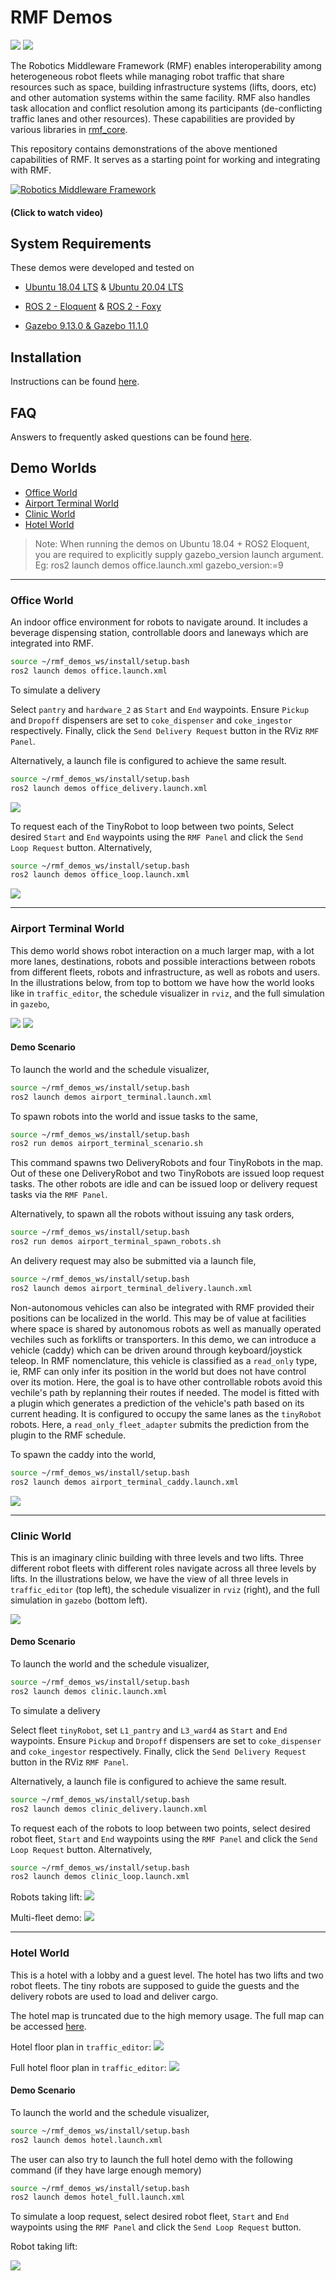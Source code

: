 # RMF Demos

![](https://github.com/osrf/rmf_demos/workflows/build/badge.svg)
![](https://github.com/osrf/rmf_demos/workflows/style/badge.svg)

The Robotics Middleware Framework (RMF) enables interoperability among heterogeneous robot fleets while managing robot traffic that share resources such as space, building infrastructure systems (lifts, doors, etc) and other automation systems within the same facility. RMF also handles task allocation and conflict resolution  among its participants (de-conflicting traffic lanes and other resources). These capabilities are provided by various libraries in [rmf_core](https://github.com/osrf/rmf_core).

This repository contains demonstrations of the above mentioned capabilities of RMF. It serves as a starting point for working and integrating with RMF.

[![Robotics Middleware Framework](docs/media/thumbnail.png)](https://vimeo.com/405803151)

#### (Click to watch video)

## System Requirements

These demos were developed and tested on

* [Ubuntu 18.04 LTS](https://releases.ubuntu.com/18.04/) & [Ubuntu 20.04 LTS](https://releases.ubuntu.com/20.04/)

* [ROS 2 - Eloquent](https://index.ros.org/doc/ros2/Releases/Release-Eloquent-Elusor/) & [ROS 2 - Foxy](https://index.ros.org/doc/ros2/Releases/Release-Foxy-Fitzroy/)

* [Gazebo 9.13.0 & Gazebo 11.1.0](http://gazebosim.org/)

## Installation
Instructions can be found [here](docs/installation.md).

## FAQ
Answers to frequently asked questions can be found [here](docs/faq.md).

## Demo Worlds

* [Office World](#Office-World)
* [Airport Terminal World](#Airport-Terminal-World)
* [Clinic World](#Clinic-World)
* [Hotel World](#Hotel-World)

> Note: When running the demos on Ubuntu 18.04 + ROS2 Eloquent, you are required to explicitly supply gazebo_version launch argument. Eg:
ros2 launch demos office.launch.xml gazebo_version:=9

---

### Office World
An indoor office environment for robots to navigate around. It includes a beverage dispensing station, controllable doors and laneways which are integrated into RMF.

```bash
source ~/rmf_demos_ws/install/setup.bash
ros2 launch demos office.launch.xml
```

To simulate a delivery

Select `pantry` and `hardware_2` as `Start` and `End` waypoints. Ensure `Pickup` and `Dropoff` dispensers are set to `coke_dispenser` and `coke_ingestor` respectively. Finally, click the `Send Delivery Request` button in the RViz `RMF Panel`.

Alternatively, a launch file is configured to achieve the same result.

```bash
source ~/rmf_demos_ws/install/setup.bash
ros2 launch demos office_delivery.launch.xml 
``` 

![](docs/media/delivery_request.gif)

To request each of the TinyRobot to loop between two points,
Select desired `Start` and `End` waypoints using the `RMF Panel` and click the `Send Loop Request` button. Alternatively,

```bash
source ~/rmf_demos_ws/install/setup.bash
ros2 launch demos office_loop.launch.xml
``` 

![](docs/media/loop_request.gif)

---

### Airport Terminal World

This demo world shows robot interaction on a much larger map, with a lot more lanes, destinations, robots and possible interactions between robots from different fleets, robots and infrastructure, as well as robots and users. In the illustrations below, from top to bottom we have how the world looks like in `traffic_editor`, the schedule visualizer in `rviz`, and the full simulation in `gazebo`,

![](docs/media/airport_terminal_traffic_editor_screenshot.png)
![](docs/media/airport_terminal_demo_screenshot.png)

#### Demo Scenario
To launch the world and the schedule visualizer,

```bash
source ~/rmf_demos_ws/install/setup.bash
ros2 launch demos airport_terminal.launch.xml
```

To spawn robots into the world and issue tasks to the same,

```bash
source ~/rmf_demos_ws/install/setup.bash
ros2 run demos airport_terminal_scenario.sh
```
This command spawns two DeliveryRobots and four TinyRobots in the map. Out of these one DeliveryRobot and two TinyRobots are issued loop request tasks. The other robots are idle and can be issued loop or delivery request tasks via the `RMF Panel`.

Alternatively, to spawn all the robots without issuing any task orders,

```bash
source ~/rmf_demos_ws/install/setup.bash
ros2 run demos airport_terminal_spawn_robots.sh
```

An delivery request may also be submitted via a launch file,
```bash
source ~/rmf_demos_ws/install/setup.bash
ros2 launch demos airport_terminal_delivery.launch.xml
```

Non-autonomous vehicles can also be integrated with RMF provided their positions can be localized in the world. This may be of value at facilities where space is shared by autonomous robots as well as manually operated vechiles such as forklifts or transporters. In this demo, we can introduce a vehicle (caddy) which can be driven around through keyboard/joystick teleop. In RMF nomenclature, this vehicle is classified as a `read_only` type, ie, RMF can only infer its position in the world but does not have control over its motion. Here, the goal is to have other controllable robots avoid this vechile's path by replanning their routes if needed. The model is fitted with a plugin which generates a prediction of the vehicle's path based on its current heading. It is configured to occupy the same lanes as the `tinyRobot` robots. Here, a `read_only_fleet_adapter` submits the prediction from the plugin to the RMF schedule.

To spawn the caddy into the world,

```bash
source ~/rmf_demos_ws/install/setup.bash
ros2 launch demos airport_terminal_caddy.launch.xml
```

![](docs/media/caddy.gif)

---

### Clinic World

This is an imaginary clinic building with three levels and two lifts. Three different robot fleets with different roles navigate across all three levels by lifts. In the illustrations below, we have the view of all three levels in `traffic_editor` (top left), the schedule visualizer in `rviz` (right), and the full simulation in `gazebo` (bottom left).

![](docs/media/clinic.png)

#### Demo Scenario
To launch the world and the schedule visualizer,

```bash
source ~/rmf_demos_ws/install/setup.bash
ros2 launch demos clinic.launch.xml
```

To simulate a delivery

Select fleet `tinyRobot`, set `L1_pantry` and `L3_ward4` as `Start` and `End` waypoints. Ensure `Pickup` and `Dropoff` dispensers are set to `coke_dispenser` and `coke_ingestor` respectively. Finally, click the `Send Delivery Request` button in the RViz `RMF Panel`.

Alternatively, a launch file is configured to achieve the same result.

```bash
source ~/rmf_demos_ws/install/setup.bash
ros2 launch demos clinic_delivery.launch.xml 
``` 

To request each of the robots to loop between two points, select desired robot fleet, `Start` and `End` waypoints using the `RMF Panel` and click the `Send Loop Request` button. Alternatively,

```bash
source ~/rmf_demos_ws/install/setup.bash
ros2 launch demos clinic_loop.launch.xml
``` 

Robots taking lift:
![](docs/media/robots_taking_lift.gif)

Multi-fleet demo:
![](docs/media/clinic.gif)

---

### Hotel World

This is a hotel with a lobby and a guest level. The hotel has two lifts and two robot fleets. The tiny robots are supposed to guide the guests and the delivery robots are used to load and deliver cargo.

The hotel map is truncated due to the high memory usage. The full map can be accessed [here](https://github.com/MakinoharaShouko/hotel).

Hotel floor plan in `traffic_editor`:
![](docs/media/hotel.png)

Full hotel floor plan in `traffic_editor`:
![](docs/media/hotel_full.png)

#### Demo Scenario

To launch the world and the schedule visualizer,

```bash
source ~/rmf_demos_ws/install/setup.bash
ros2 launch demos hotel.launch.xml
```

The user can also try to launch the full hotel demo with the following command (if they have large enough memory)
```bash
source ~/rmf_demos_ws/install/setup.bash
ros2 launch demos hotel_full.launch.xml
```

To simulate a loop request, select desired robot fleet, `Start` and `End` waypoints using the `RMF Panel` and click the `Send Loop Request` button.

Robot taking lift:

![](docs/media/robot_taking_lift_hotel.gif)
